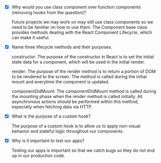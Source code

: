 
- [X] Why would you use class component over function components (removing hooks from the question)?

    Future projects we may work on may still use class components so we need to be familiar on how to use them. The Component base class
    provides methods dealing with the React Component Lifecycle, which can make it useful.

- [X] Name three lifecycle methods and their purposes.

    constructor: The purpose of the constructor in React is to set the initial state data for a component, which will be used in the initial
                 render.
                 
    render: The purpose of the render method is to return a portion of DOM to be rendered to the screen. The method is called during the initial 
            mount and everytime the component is updated.
            
    componentDidMount: The componentDidMount method is called during the mounting phase when the render method is called initially. All 
                       asynchronous actions should be performed within this method, especially when fetching data via HTTP.     
                 
- [X] What is the purpose of a custom hook?

    The purpose of a custom hook is to allow us to apply non-visual behavior and stateful logic throughout our components.

- [X] Why is it important to test our apps?

    Testing our apps is important so that we catch bugs so they do not end up in our production code.